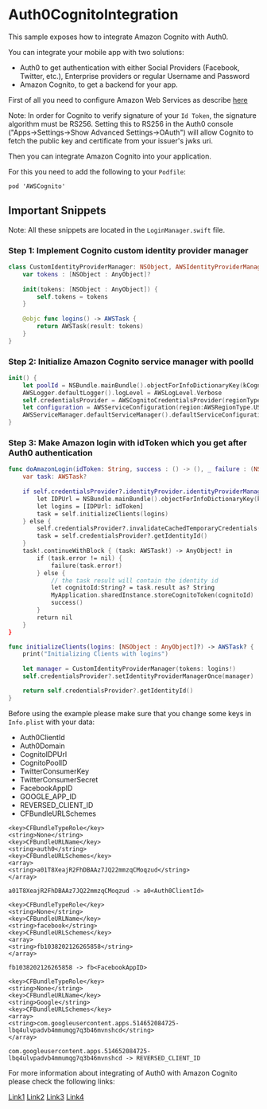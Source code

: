 # Auth0CognitoIntegration

This sample exposes how to integrate Amazon Cognito with Auth0.

You can integrate your mobile app with two solutions: 
- Auth0 to get authentication with either Social Providers (Facebook, Twitter, etc.), Enterprise providers or regular Username and Password
- Amazon Cognito, to get a backend for your app.

First of all you need to configure Amazon Web Services as describe [here](https://auth0.com/blog/integrating-auth0-with-amazon-cognito-in-ios/)

Note: In order for Cognito to verify signature of your `Id Token`, the signature algorithm must be RS256. Setting this to RS256 in the Auth0 console ("Apps->Settings->Show Advanced Settings->OAuth") will allow Cognito to fetch the public key and certificate from your issuer's jwks uri.

Then you can integrate Amazon Cognito into your application. 

For this you need to add the following to your `Podfile`:
```
pod 'AWSCognito'
```

## Important Snippets

Note: All these snippets are located in the `LoginManager.swift` file.

### Step 1: Implement Cognito custom identity provider manager 
```swift
class CustomIdentityProviderManager: NSObject, AWSIdentityProviderManager{
    var tokens : [NSObject : AnyObject]?
    
    init(tokens: [NSObject : AnyObject]) {
        self.tokens = tokens
    }
    
    @objc func logins() -> AWSTask {
        return AWSTask(result: tokens)
    }
}
```
### Step 2: Initialize Amazon Cognito service manager with poolId 
```swift
init() {
    let poolId = NSBundle.mainBundle().objectForInfoDictionaryKey(kCognitoPoolId) as! String
    AWSLogger.defaultLogger().logLevel = AWSLogLevel.Verbose
    self.credentialsProvider = AWSCognitoCredentialsProvider(regionType:AWSRegionType.USWest2, identityPoolId:poolId)
    let configuration = AWSServiceConfiguration(region:AWSRegionType.USWest2, credentialsProvider:self.credentialsProvider)
    AWSServiceManager.defaultServiceManager().defaultServiceConfiguration = configuration
}
```
### Step 3: Make Amazon login with idToken which you get after Auth0 authentication 
```swift
func doAmazonLogin(idToken: String, success : () -> (), _ failure : (NSError) -> ()) {
    var task: AWSTask?
    
    if self.credentialsProvider?.identityProvider.identityProviderManager == nil || idToken != MyApplication.sharedInstance.retrieveIdToken() {
        let IDPUrl = NSBundle.mainBundle().objectForInfoDictionaryKey(kCognitoIDPUrl) as! String
        let logins = [IDPUrl: idToken]
        task = self.initializeClients(logins)
    } else {
        self.credentialsProvider?.invalidateCachedTemporaryCredentials()
        task = self.credentialsProvider?.getIdentityId()
    }
    task!.continueWithBlock { (task: AWSTask!) -> AnyObject! in
        if (task.error != nil) {
            failure(task.error!)
        } else {
            // the task result will contain the identity id
            let cognitoId:String? = task.result as? String
            MyApplication.sharedInstance.storeCognitoToken(cognitoId)
            success()
        }
        return nil
    }
}

func initializeClients(logins: [NSObject : AnyObject]?) -> AWSTask? {
    print("Initializing Clients with logins")
    
    let manager = CustomIdentityProviderManager(tokens: logins!)
    self.credentialsProvider?.setIdentityProviderManagerOnce(manager)

    return self.credentialsProvider?.getIdentityId()
}
```

Before using the example please make sure that you change some keys in `Info.plist` with your data:
- Auth0ClientId
- Auth0Domain
- CognitoIDPUrl
- CognitoPoolID
- TwitterConsumerKey
- TwitterConsumerSecret
- FacebookAppID
- GOOGLE_APP_ID
- REVERSED_CLIENT_ID
- CFBundleURLSchemes

```
<key>CFBundleTypeRole</key>
<string>None</string>
<key>CFBundleURLName</key>
<string>auth0</string>
<key>CFBundleURLSchemes</key>
<array>
<string>a01T8XeajR2FhDBAAz7JQ22mmzqCMoqzud</string>
</array>

a01T8XeajR2FhDBAAz7JQ22mmzqCMoqzud -> a0<Auth0ClientId>
```
```
<key>CFBundleTypeRole</key>
<string>None</string>
<key>CFBundleURLName</key>
<string>facebook</string>
<key>CFBundleURLSchemes</key>
<array>
<string>fb1038202126265858</string>
</array>

fb1038202126265858 -> fb<FacebookAppID>
```
```
<key>CFBundleTypeRole</key>
<string>None</string>
<key>CFBundleURLName</key>
<string>Google</string>
<key>CFBundleURLSchemes</key>
<array>
<string>com.googleusercontent.apps.514652084725-lbq4ulvpadvb4mmumqg7q3b46mvnshcd</string>
</array>

com.googleusercontent.apps.514652084725-lbq4ulvpadvb4mmumqg7q3b46mvnshcd -> REVERSED_CLIENT_ID
```

For more information about integrating of Auth0 with Amazon Cognito please check the following links:

[Link1](https://auth0.com/blog/integrating-auth0-with-amazon-cognito-in-ios/)
[Link2](http://docs.aws.amazon.com/mobile/sdkforios/developerguide/)
[Link3](https://forums.aws.amazon.com/thread.jspa?messageID=696941)
[Link4](http://docs.aws.amazon.com/cognito/latest/developerguide/open-id.html)






